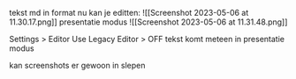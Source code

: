 
tekst md in format
nu kan je editten:
![[Screenshot 2023-05-06 at 11.30.17.png]]
presentatie modus
![[Screenshot 2023-05-06 at 11.31.48.png]]

Settings > Editor Use Legacy Editor > OFF
tekst komt meteen in presentatie modus

kan screenshots er gewoon in slepen
